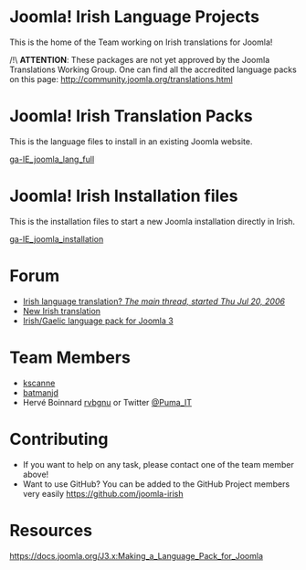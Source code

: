 # Joomla! Irish Language Projects

This is the home of the Team working on Irish translations for Joomla!

/!\ **ATTENTION**: These packages are not yet approved by the Joomla Translations Working Group.
One can find all the accredited language packs on this page: http://community.joomla.org/translations.html

# Joomla! Irish Translation Packs

This is the language files to install in an existing Joomla website.

[ga-IE_joomla_lang_full](ga-IE_joomla_lang_full)

# Joomla! Irish Installation files

This is the installation files to start a new Joomla installation directly in Irish.

[ga-IE_joomla_installation](ga-IE_joomla_installation)


# Forum

* [Irish language translation? *The main thread, started Thu Jul 20, 2006*](http://forum.joomla.org/viewtopic.php?f=11&t=78621&p=3169290#p3169290)
* [New Irish translation](http://forum.joomla.org/viewtopic.php?f=11&t=890950#p3342281)
* [Irish/Gaelic language pack for Joomla 3](http://forum.joomla.org/viewtopic.php?f=11&t=811544&p=3071532#p3071532)


# Team Members

* [kscanne](http://forum.joomla.org/memberlist.php?mode=viewprofile&u=781792)
* [batmanjd](http://forum.joomla.org/memberlist.php?mode=viewprofile&u=46922)
* Hervé Boinnard [rvbgnu](http://forum.joomla.org/memberlist.php?mode=viewprofile&u=355292) or Twitter [@Puma_IT](https://twitter.com/Puma_IT)


# Contributing

* If you want to help on any task, please contact one of the team member above!
* Want to use GitHub? You can be added to the GitHub Project members very easily https://github.com/joomla-irish


# Resources

https://docs.joomla.org/J3.x:Making_a_Language_Pack_for_Joomla